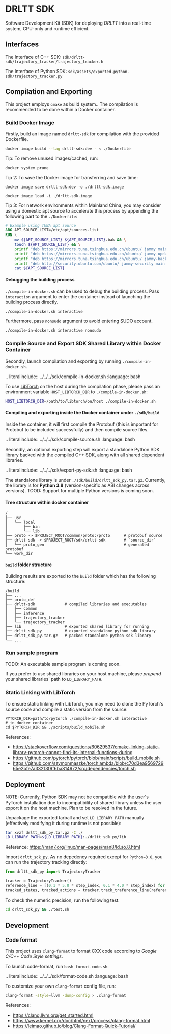 # DRLTT SDK

Software Development Kit (SDK) for deploying *DRLTT* into a real-time system, CPU-only and runtime efficient.

## Interfaces

The Interface of C++ SDK: `sdk/drltt-sdk/trajectory_tracker/trajectory_tracker.h`

The Interface of Python SDK: `sdk/assets/exported-python-sdk/trajectory_tracker.py`

## Compilation and Exporting

This project employs `cmake` as build system.. The compilation is recommended to be done within a Docker container.

### Build Docker Image

Firstly, build an image named `drltt-sdk` for compilation with the provided Dockerfile.

```bash
docker image build --tag drltt-sdk:dev - < ./Dockerfile
```

Tip: To remove unused images/cached, run:

```bash
docker system prune
```

Tip 2: To save the Docker image for transferring and save time:

```
docker image save drltt-sdk:dev -o ./drltt-sdk.image
```

```
docker image load -i ./drltt-sdk.image
```


Tip 3: For network environments within Mainland China, you may consider using a domestic apt source to accelerate this process by appending the following part to the `./Dockerfile`:


```dockerfile
# Example using TUNA apt source
ARG APT_SOURCE_LIST=/etc/apt/sources.list
RUN \
    mv ${APT_SOURCE_LIST} ${APT_SOURCE_LIST}.bak && \
    touch ${APT_SOURCE_LIST} && \
    printf "deb https://mirrors.tuna.tsinghua.edu.cn/ubuntu/ jammy main restricted universe multiverse" >> ${APT_SOURCE_LIST} && \
    printf "deb https://mirrors.tuna.tsinghua.edu.cn/ubuntu/ jammy-updates main restricted universe multiverse" >> ${APT_SOURCE_LIST} && \
    printf "deb https://mirrors.tuna.tsinghua.edu.cn/ubuntu/ jammy-backports main restricted universe multiverse" >> ${APT_SOURCE_LIST} && \
    printf "deb http://security.ubuntu.com/ubuntu/ jammy-security main restricted universe multiverse" >> ${APT_SOURCE_LIST} && \
    cat ${APT_SOURCE_LIST}
```

#### Debugging the building process

`./compile-in-docker.sh` can be used to debug the building process. Pass `interaction` argument to enter the container instead of launching the building process directly.

```bash
./compile-in-docker.sh interactive
```

Furthermore, pass `nonsudo` argument to avoid entering SUDO account.

```bash
./compile-in-docker.sh interactive nonsudo
```


### Compile Source and Export SDK Shared Library within Docker Container

Secondly, launch compilation and exporting by running `./compile-in-docker.sh`.

.. literalinclude:: ../../../sdk/compile-in-docker.sh
  :language: bash

To use [LibTorch](https://pytorch.org/cppdocs/installing.html) on the host during the compilation phase, please pass an environment variable `HOST_LIBTORCH_DIR` to `./compile-in-docker.sh`:

```bash
HOST_LIBTORCH_DIR=/path/to/libtorch/on/host ./compile-in-docker.sh
```

#### Compiling and exporting inside the Docker container under `./sdk/build`

Inside the container, it will first compile the Protobuf (this is important for Protobuf to be included successfully) and then compile source files.

.. literalinclude:: ../../../sdk/compile-source.sh
  :language: bash

Secondly, an optional exporting step will export a standalone Python SDK library backed with the compiled C++ SDK, along with all shared dependent libraries.

.. literalinclude:: ../../../sdk/export-py-sdk.sh
  :language: bash

The standalone library is under `./sdk/build/drltt_sdk_py.tar.gz`. Currently, the library is for **Python 3.8** (version-specific as ABI changes across versions). TOOD: Support for multiple Python versions is coming soon.


#### Tree structure within docker container

```text
/
├── usr
│   └── local
│       ├── bin
│       └── lib
├── proto -> $PROJECT_ROOT/common/proto:/proto      # protobuf source
├── drltt-sdk -> $PROJECT_ROOT/sdk/drltt-sdk        # `source_dir`
│   └── proto_gen                                   # generated protobuf
└── work_dir
```

#### `build` folder structure

Building results are exported to the `build` folder which has the following structure:


```text
/build
├── ...
├── proto_def
├── drltt-sdk             # compiled libraries and executables
│   ├── common
│   ├── inference
│   ├── trajectory_tracker
│   └── trajectory_tracker
├── lib                   # exported shared library for running
├── drltt_sdk_py          # exported standalone python sdk library
├── drltt_sdk_py.tar.gz   # packed standalone python sdk library
└── ...
```

### Run sample program

TODO: An executable sample program is coming soon.

If you prefer to use shared libraries on your host machine, please *prepend* your shared libraries' path to `LD_LIBRARY_PATH`.


### Static Linking with LibTorch

To ensure static linking with LibTorch, you may need to clone the PyTorch's source code and compile a static version from the source:

```
PYTORCH_DIR=path/to/pytorch ./compile-in-docker.sh interactive
# in docker container
cd $PYTORCH_DIR && ./scripts/build_mobile.sh
```

References:

- https://stackoverflow.com/questions/60629537/cmake-linking-static-library-pytorch-cannot-find-its-internal-functions-during
- https://github.com/pytorch/pytorch/blob/main/scripts/build_mobile.sh
- https://github.com/szymonmaszke/torchlambda/blob/c70d3ea956972965e2bfe7a33213f9f6ba814972/src/dependencies/torch.sh

## Deployment

NOTE: Currently, Python SDK may not be compatible with the user's PyTorch installation due to incompatibility of shared library unless the user export it on the host machine. Plan to be resolved in the future.

Unpackage the exported tarball and set `LD_LIBRARY_PATH` manually (effectively modifying it during runtime is not possible):

```bash
tar xvzf drltt_sdk_py.tar.gz -C ./
LD_LIBRARY_PATH=${LD_LIBRARY_PATH}:./drltt_sdk_py/lib
```

Reference: https://man7.org/linux/man-pages/man8/ld.so.8.html

Import `drltt_sdk_py`. As no depedency required except for `Python=3.8`, you can run the trajectory tracking directly:

```python
from drltt_sdk_py import TrajectoryTracker

tracker = TrajectoryTracker()
reference_line = [(0.1 * 5.0 * step_index, 0.1 * 4.0 * step_index) for step_index in range(60)]
tracked_states, tracked_actions = tracker.track_traference_line(reference_line)
```

To check the numeric precision, run the following test:

```bash
cd drltt_sdk_py && ./test.sh
```


## Development

### Code format

This project uses `clang-format` to format CXX code according to *Google C/C++ Code Style settings*.

To launch code-format, run `bash format-code.sh`:

.. literalinclude:: ../../../sdk/format-code.sh
  :language: bash

To customize your own `clang-format` config file, run:

```bash
clang-format -style=llvm -dump-config > .clang-format
```

References:

- https://clang.llvm.org/get_started.html
- https://www.kernel.org/doc/html/next/process/clang-format.html
- https://leimao.github.io/blog/Clang-Format-Quick-Tutorial/
